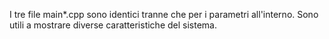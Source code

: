 I tre file main*.cpp sono identici tranne che per i parametri all'interno. Sono utili a mostrare diverse caratteristiche del sistema.

